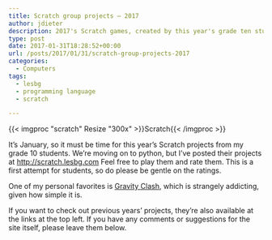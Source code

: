 ```yaml
---
title: Scratch group projects – 2017
author: jdieter
description: 2017's Scratch games, created by this year's grade ten students
type: post
date: 2017-01-31T18:28:52+00:00
url: /posts/2017/01/31/scratch-group-projects-2017
categories:
  - Computers
tags:
  - lesbg
  - programming language
  - scratch

---
```

{{< imgproc "scratch" Resize "300x" >}}Scratch{{< /imgproc >}}

It&#8217;s January, so it must be time for this year&#8217;s Scratch projects from my grade 10 students. We&#8217;re moving on to python, but I&#8217;ve posted their projects at <http://scratch.lesbg.com> Feel free to play them and rate them. This is a first attempt for students, so do please be gentle on the ratings.

One of my personal favorites is [Gravity Clash][2], which is strangely addicting, given how simple it is.

If you want to check out previous years&#8217; projects, they&#8217;re also available at the links at the top left. If you have any comments or suggestions for the site itself, please leave them below.

 [2]: http://scratch.lesbg.com/play_game.php?year=2017&game=Gravity%20Clash.sb2
